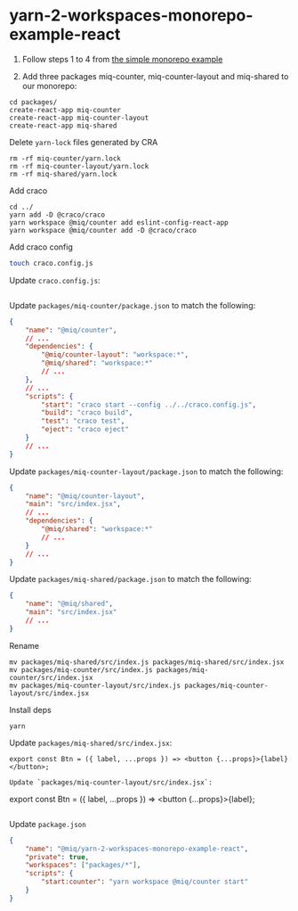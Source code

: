 # yarn-2-workspaces-monorepo-example-react

1. Follow steps 1 to 4 from [the simple monorepo example](https://github.com/marqetintl/yarn-2-workspaces-monorepo-example#2-setup-from-scratch)

2. Add three packages miq-counter, miq-counter-layout and miq-shared to our monorepo:

```
cd packages/
create-react-app miq-counter
create-react-app miq-counter-layout
create-react-app miq-shared

```

Delete `yarn-lock` files generated by CRA

```
rm -rf miq-counter/yarn.lock
rm -rf miq-counter-layout/yarn.lock
rm -rf miq-shared/yarn.lock
```

Add craco

```
cd ../
yarn add -D @craco/craco
yarn workspace @miq/counter add eslint-config-react-app
yarn workspace @miq/counter add -D @craco/craco
```

Add craco config

```bash
touch craco.config.js
```

Update `craco.config.js`:

```js

```

Update `packages/miq-counter/package.json` to match the following:

```json
{
    "name": "@miq/counter",
    // ...
    "dependencies": {
        "@miq/counter-layout": "workspace:*",
        "@miq/shared": "workspace:*"
        // ...
    },
    // ...
    "scripts": {
        "start": "craco start --config ../../craco.config.js",
        "build": "craco build",
        "test": "craco test",
        "eject": "craco eject"
    }
    // ...
}
```

Update `packages/miq-counter-layout/package.json` to match the following:

```json
{
    "name": "@miq/counter-layout",
    "main": "src/index.jsx",
    // ...
    "dependencies": {
        "@miq/shared": "workspace:*"
        // ...
    }
    // ...
}
```

Update `packages/miq-shared/package.json` to match the following:

```json
{
    "name": "@miq/shared",
    "main": "src/index.jsx"
    // ...
}
```

Rename

```
mv packages/miq-shared/src/index.js packages/miq-shared/src/index.jsx
mv packages/miq-counter/src/index.js packages/miq-counter/src/index.jsx
mv packages/miq-counter-layout/src/index.js packages/miq-counter-layout/src/index.jsx
```

Install deps

```
yarn
```

Update `packages/miq-shared/src/index.jsx`:

```
export const Btn = ({ label, ...props }) => <button {...props}>{label}</button>;

Update `packages/miq-counter-layout/src/index.jsx`:

```

export const Btn = ({ label, ...props }) => <button {...props}>{label}</button>;

```

```

Update `package.json`

```json
{
    "name": "@miq/yarn-2-workspaces-monorepo-example-react",
    "private": true,
    "workspaces": ["packages/*"],
    "scripts": {
        "start:counter": "yarn workspace @miq/counter start"
    }
}
```
